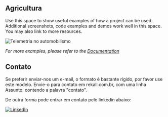 ## Agricultura

Use this space to show useful examples of how a project can be used. Additional screenshots, code examples and demos work well in this space. You may also link to more resources.

![Telemetria no automobilismo](/site/assets/images/hero/auto.jpg)

_For more examples, please refer to the [Documentation](https://example.com)_

<!-- CONTATO -->
## Contato

Se preferir enviar-nos um e-mail, o formato &eacute; bastante r&iacute;gido, por favor use este modelo. Envie-o para contato em rekall.com.br, com uma linha Assunto: contendo a palavra "contato".

De outra forma pode entrar em contato pelo linkedin abaixo:

[![LinkedIn][linkedin-shield]][linkedin-url]

<!-- MARKDOWN LINKS & IMAGES -->
[Bootstrap.com]: https://img.shields.io/badge/Bootstrap-563D7C?style=for-the-badge&logo=bootstrap&logoColor=white
[Bootstrap-url]: https://getbootstrap.com
[JQuery.com]: https://img.shields.io/badge/jQuery-0769AD?style=for-the-badge&logo=jquery&logoColor=white
[JQuery-url]: https://jquery.com
[linkedin-shield]: https://img.shields.io/badge/-LinkedIn-black.svg?style=for-the-badge&logo=linkedin&colorB=555
[linkedin-url]: https://www.linkedin.com/in/d-a-oliveira-filho/
<!-- https://www.markdownguide.org/basic-syntax/#reference-style-links -->
